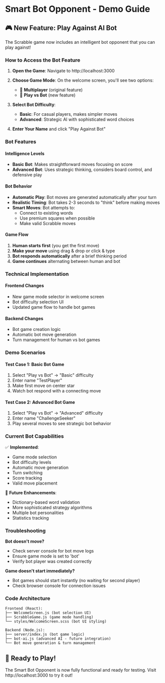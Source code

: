 # Smart Bot Opponent - Demo Guide

## 🎮 New Feature: Play Against AI Bot

The Scrabble game now includes an intelligent bot opponent that you can play against!

### How to Access the Bot Feature

1. **Open the Game**: Navigate to http://localhost:3000
2. **Choose Game Mode**: On the welcome screen, you'll see two options:
   - 👥 **Multiplayer** (original feature)
   - 🤖 **Play vs Bot** (new feature)

3. **Select Bot Difficulty**:
   - **Basic**: For casual players, makes simpler moves
   - **Advanced**: Strategic AI with sophisticated word choices

4. **Enter Your Name** and click "Play Against Bot"

### Bot Features

#### Intelligence Levels
- **Basic Bot**: Makes straightforward moves focusing on score
- **Advanced Bot**: Uses strategic thinking, considers board control, and defensive play

#### Bot Behavior
- **Automatic Play**: Bot moves are generated automatically after your turn
- **Realistic Timing**: Bot takes 2-3 seconds to "think" before making moves
- **Smart Moves**: Bot attempts to:
  - Connect to existing words
  - Use premium squares when possible
  - Make valid Scrabble moves

#### Game Flow
1. **Human starts first** (you get the first move)
2. **Make your move** using drag & drop or click & type
3. **Bot responds automatically** after a brief thinking period
4. **Game continues** alternating between human and bot

### Technical Implementation

#### Frontend Changes
- New game mode selector in welcome screen
- Bot difficulty selection UI
- Updated game flow to handle bot games

#### Backend Changes
- Bot game creation logic
- Automatic bot move generation
- Turn management for human vs bot games

### Demo Scenarios

#### Test Case 1: Basic Bot Game
1. Select "Play vs Bot" → "Basic" difficulty
2. Enter name "TestPlayer"
3. Make first move on center star
4. Watch bot respond with a connecting move

#### Test Case 2: Advanced Bot Game
1. Select "Play vs Bot" → "Advanced" difficulty  
2. Enter name "ChallengeSeeker"
3. Play several moves to see strategic bot behavior

### Current Bot Capabilities

✅ **Implemented**:
- Game mode selection
- Bot difficulty levels
- Automatic move generation
- Turn switching
- Score tracking
- Valid move placement

🔄 **Future Enhancements**:
- Dictionary-based word validation
- More sophisticated strategy algorithms
- Multiple bot personalities
- Statistics tracking

### Troubleshooting

**Bot doesn't move?**
- Check server console for bot move logs
- Ensure game mode is set to 'bot'
- Verify bot player was created correctly

**Game doesn't start immediately?**
- Bot games should start instantly (no waiting for second player)
- Check browser console for connection issues

### Code Architecture

```
Frontend (React):
├── WelcomeScreen.js (bot selection UI)
├── ScrabbleGame.js (game mode handling)
└── styles/WelcomeScreen.scss (bot UI styling)

Backend (Node.js):
├── server/index.js (bot game logic)
├── bot-ai.js (advanced AI - future integration)
└── Bot move generation & turn management
```

## 🎯 Ready to Play!

The Smart Bot Opponent is now fully functional and ready for testing. Visit http://localhost:3000 to try it out!